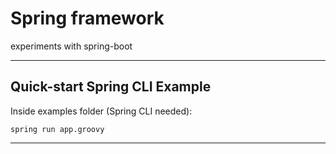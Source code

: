 # Spring framework

experiments with spring-boot

---

## Quick-start Spring CLI Example

Inside examples folder (Spring CLI needed):

```spring run app.groovy```

---
